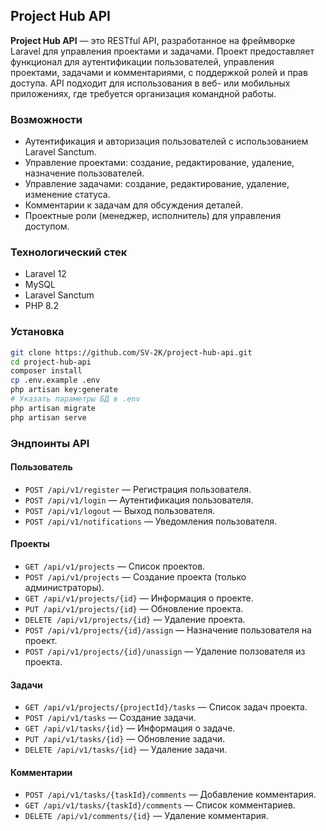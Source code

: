 ## Project Hub API

**Project Hub API** — это RESTful API, разработанное на фреймворке Laravel для управления проектами и задачами. Проект предоставляет функционал для аутентификации пользователей, управления проектами, задачами и комментариями, с поддержкой ролей и прав доступа. API подходит для использования в веб- или мобильных приложениях, где требуется организация командной работы.

### Возможности
- Аутентификация и авторизация пользователей с использованием Laravel Sanctum.
- Управление проектами: создание, редактирование, удаление, назначение пользователей.
- Управление задачами: создание, редактирование, удаление, изменение статуса.
- Комментарии к задачам для обсуждения деталей.
- Проектные роли (менеджер, исполнитель) для управления доступом.

### Технологический стек

- Laravel 12
- MySQL
- Laravel Sanctum
- PHP 8.2

### Установка

```bash
git clone https://github.com/SV-2K/project-hub-api.git
cd project-hub-api
composer install
cp .env.example .env
php artisan key:generate
# Указать параметры БД в .env
php artisan migrate
php artisan serve
```

### Эндпоинты API
#### Пользователь
- `POST /api/v1/register` — Регистрация пользователя.
- `POST /api/v1/login` — Аутентификация пользователя.
- `POST /api/v1/logout` — Выход пользователя.
- `POST /api/v1/notifications` — Уведомления пользователя.

#### Проекты
- `GET /api/v1/projects` — Список проектов.
- `POST /api/v1/projects` — Создание проекта (только администраторы).
- `GET /api/v1/projects/{id}` — Информация о проекте.
- `PUT /api/v1/projects/{id}` — Обновление проекта.
- `DELETE /api/v1/projects/{id}` — Удаление проекта.
- `POST /api/v1/projects/{id}/assign` — Назначение пользователя на проект.
- `POST /api/v1/projects/{id}/unassign` — Удаление ползователя из проекта.

#### Задачи
- `GET /api/v1/projects/{projectId}/tasks` — Список задач проекта.
- `POST /api/v1/tasks` — Создание задачи.
- `GET /api/v1/tasks/{id}` — Информация о задаче.
- `PUT /api/v1/tasks/{id}` — Обновление задачи.
- `DELETE /api/v1/tasks/{id}` — Удаление задачи.

#### Комментарии
- `POST /api/v1/tasks/{taskId}/comments` — Добавление комментария.
- `GET /api/v1/tasks/{taskId}/comments` — Список комментариев.
- `DELETE /api/v1/comments/{id}` — Удаление комментария.
